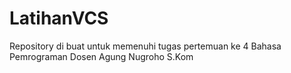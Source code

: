 # LatihanVCS
Repository di buat untuk memenuhi tugas pertemuan ke 4 Bahasa Pemrograman Dosen Agung Nugroho S.Kom
